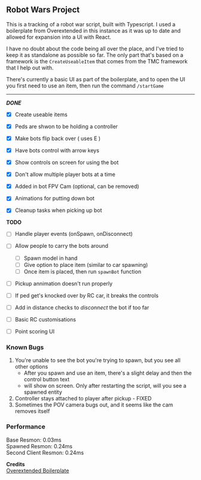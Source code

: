 ## Robot Wars Project

This is a tracking of a robot war script, built with Typescript.
I used a boilerplate from Overextended in this instance as it was up to date and allowed for expansion into a UI with React.

I have no doubt about the code being all over the place, and I've tried to keep it as standalone as possible so far.
The only part that's based on a framework is the `CreateUseableItem` that comes from the TMC framework that I help out with.

There's currently a basic UI as part of the boilerplate, and to open the UI you first need to use an item, then run the command
`/startGame`

---

**_DONE_**

- [x] Create useable items
- [x] Peds are shwon to be holding a controller
- [x] Make bots flip back over ( uses E )
- [x] Have bots control with arrow keys
- [x] Show controls on screen for using the bot
- [x] Don't allow multiple player bots at a time
- [x] Added in bot FPV Cam (optional, can be removed)
- [x] Animations for putting down bot
- [x] Cleanup tasks when picking up bot


**TODO**
- [ ] Handle player events (onSpawn, onDisconnect)
- [ ] Allow people to carry the bots around
  - [ ] Spawn model in hand
  - [ ] Give option to place item (similar to car spawning)
  - [ ] Once item is placed, then run `spawnBot` function
- [ ] Pickup annimation doesn't run properly
- [ ] If ped get's knocked over by RC car, it breaks the controls
- [ ] Add in distance checks to *disconnect* the bot if too far
- [ ] Basic RC customisations
- [ ] Point scoring UI


### Known Bugs

1. You're unable to see the bot you're trying to spawn, but you see all other options
    - After you spawn and use an item, there's a slight delay and then the control button text
    - will show on screen. Only after restarting the script, will you see a spawned entity
2. Controller stays attached to player after pickup - FIXED
3. Sometimes the POV camera bugs out, and it seems like the cam removes itself

### Performance
Base Resmon: 0.03ms <br>
Spawned Resmon: 0.24ms <br>
Second Client Resmon: 0.24ms <br>

**Credits** <br>
[Overextended Boilerplate](https://github.com/overextended/fivem-typescript-boilerplate)
